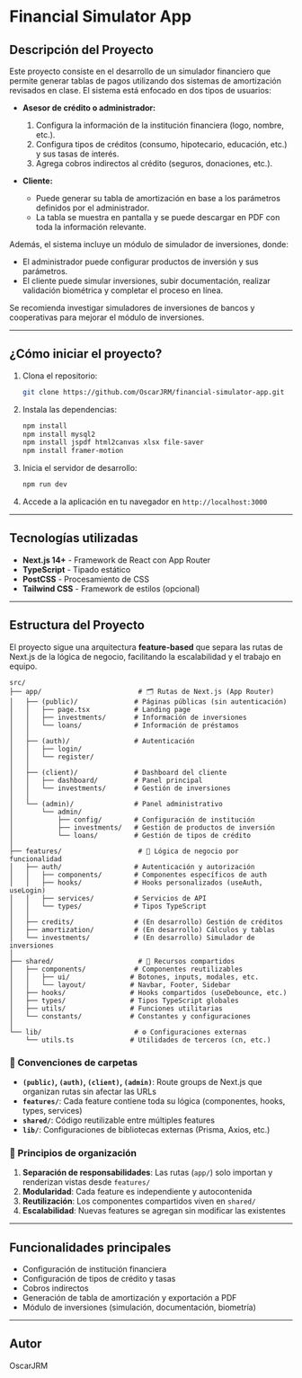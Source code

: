
# Financial Simulator App

## Descripción del Proyecto

Este proyecto consiste en el desarrollo de un simulador financiero que permite generar tablas de pagos utilizando dos sistemas de amortización revisados en clase. El sistema está enfocado en dos tipos de usuarios:

- **Asesor de crédito o administrador:**
  1. Configura la información de la institución financiera (logo, nombre, etc.).
  2. Configura tipos de créditos (consumo, hipotecario, educación, etc.) y sus tasas de interés.
  3. Agrega cobros indirectos al crédito (seguros, donaciones, etc.).

- **Cliente:**
  - Puede generar su tabla de amortización en base a los parámetros definidos por el administrador.
  - La tabla se muestra en pantalla y se puede descargar en PDF con toda la información relevante.

Además, el sistema incluye un módulo de simulador de inversiones, donde:

- El administrador puede configurar productos de inversión y sus parámetros.
- El cliente puede simular inversiones, subir documentación, realizar validación biométrica y completar el proceso en línea.

Se recomienda investigar simuladores de inversiones de bancos y cooperativas para mejorar el módulo de inversiones.

---

## ¿Cómo iniciar el proyecto?

1. Clona el repositorio:
	```bash
	git clone https://github.com/OscarJRM/financial-simulator-app.git
	```

2. Instala las dependencias:
	```bash
	npm install
 	npm install mysql2
	npm install jspdf html2canvas xlsx file-saver
 	npm install framer-motion
	```

3. Inicia el servidor de desarrollo:
	```bash
	npm run dev
	```

4. Accede a la aplicación en tu navegador en `http://localhost:3000`

---

## Tecnologías utilizadas

- **Next.js 14+** - Framework de React con App Router
- **TypeScript** - Tipado estático
- **PostCSS** - Procesamiento de CSS
- **Tailwind CSS** - Framework de estilos (opcional)

---

## Estructura del Proyecto

El proyecto sigue una arquitectura **feature-based** que separa las rutas de Next.js de la lógica de negocio, facilitando la escalabilidad y el trabajo en equipo.

```
src/
├── app/                        # 🗂️ Rutas de Next.js (App Router)
│   ├── (public)/              # Páginas públicas (sin autenticación)
│   │   ├── page.tsx           # Landing page
│   │   ├── investments/       # Información de inversiones
│   │   └── loans/             # Información de préstamos
│   │
│   ├── (auth)/                # Autenticación
│   │   ├── login/
│   │   └── register/
│   │
│   ├── (client)/              # Dashboard del cliente
│   │   ├── dashboard/         # Panel principal
│   │   └── investments/       # Gestión de inversiones
│   │
│   └── (admin)/               # Panel administrativo
│       └── admin/
│           ├── config/        # Configuración de institución
│           ├── investments/   # Gestión de productos de inversión
│           └── loans/         # Gestión de tipos de crédito
│
├── features/                   # 🎯 Lógica de negocio por funcionalidad
│   ├── auth/                  # Autenticación y autorización
│   │   ├── components/        # Componentes específicos de auth
│   │   ├── hooks/             # Hooks personalizados (useAuth, useLogin)
│   │   ├── services/          # Servicios de API
│   │   └── types/             # Tipos TypeScript
│   │
│   ├── credits/               # (En desarrollo) Gestión de créditos
│   ├── amortization/          # (En desarrollo) Cálculos y tablas
│   └── investments/           # (En desarrollo) Simulador de inversiones
│
├── shared/                     # 🔧 Recursos compartidos
│   ├── components/            # Componentes reutilizables
│   │   ├── ui/               # Botones, inputs, modales, etc.
│   │   └── layout/           # Navbar, Footer, Sidebar
│   ├── hooks/                # Hooks compartidos (useDebounce, etc.)
│   ├── types/                # Tipos TypeScript globales
│   ├── utils/                # Funciones utilitarias
│   └── constants/            # Constantes y configuraciones
│
└── lib/                       # ⚙️ Configuraciones externas
    └── utils.ts              # Utilidades de terceros (cn, etc.)
```

### 📁 Convenciones de carpetas

- **`(public)`, `(auth)`, `(client)`, `(admin)`**: Route groups de Next.js que organizan rutas sin afectar las URLs
- **`features/`**: Cada feature contiene toda su lógica (componentes, hooks, types, services)
- **`shared/`**: Código reutilizable entre múltiples features
- **`lib/`**: Configuraciones de bibliotecas externas (Prisma, Axios, etc.)

### 🎯 Principios de organización

1. **Separación de responsabilidades**: Las rutas (`app/`) solo importan y renderizan vistas desde `features/`
2. **Modularidad**: Cada feature es independiente y autocontenida
3. **Reutilización**: Los componentes compartidos viven en `shared/`
4. **Escalabilidad**: Nuevas features se agregan sin modificar las existentes

---

## Funcionalidades principales

- Configuración de institución financiera
- Configuración de tipos de crédito y tasas
- Cobros indirectos
- Generación de tabla de amortización y exportación a PDF
- Módulo de inversiones (simulación, documentación, biometría)

---

## Autor

OscarJRM
